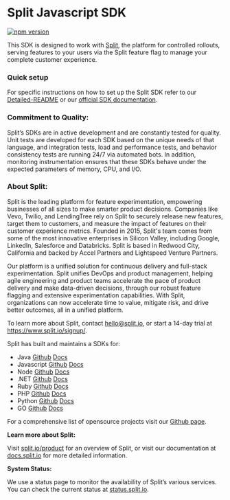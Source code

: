 # Split Javascript SDK
[![npm version](https://badge.fury.io/js/%40splitsoftware%2Fsplitio.svg)](https://badge.fury.io/js/%40splitsoftware%2Fsplitio)

This SDK is designed to work with [Split](https://www.split.io), the platform for controlled rollouts, serving features to your users via the Split feature flag to manage your complete customer experience.

### Quick setup

For specific instructions on how to set up the Split SDK refer to our [Detailed-README](Detailed-README.md) or our [official SDK documentation](http://docs.split.io/docs/sdk-overview).

### Commitment to Quality:

Split’s SDKs are in active development and are constantly tested for quality. Unit tests are developed for each SDK based on the unique needs of that language, and integration tests, load and performance tests, and behavior consistency tests are running 24/7 via automated bots. In addition, monitoring instrumentation ensures that these SDKs behave under the expected parameters of memory, CPU, and I/O.

### About Split:

Split is the leading platform for feature experimentation, empowering businesses of all sizes to make smarter product decisions. Companies like Vevo, Twilio, and LendingTree rely on Split to securely release new features, target them to customers, and measure the impact of features on their customer experience metrics. Founded in 2015, Split's team comes from some of the most innovative enterprises in Silicon Valley, including Google, LinkedIn, Salesforce and Databricks. Split is based in Redwood City, California and backed by Accel Partners and Lightspeed Venture Partners.

Our platform is a unified solution for continuous delivery and full-stack experimentation. Split unifies DevOps and product management, helping agile engineering and product teams accelerate the pace of product delivery and make data-driven decisions, through our robust feature flagging and extensive experimentation capabilities. With Split, organizations can now accelerate time to value, mitigate risk, and drive better outcomes, all in a unified platform.

To learn more about Split, contact hello@split.io, or start a 14-day trial at https://www.split.io/signup/.

Split has built and maintains a SDKs for:

* Java [Github](https://github.com/splitio/java-client) [Docs](http://docs.split.io/docs/java-sdk-guide)
* Javascript [Github](https://github.com/splitio/javascript-client) [Docs](http://docs.split.io/docs/javascript-sdk-overview)
* Node [Github](https://github.com/splitio/javascript-client) [Docs](http://docs.split.io/docs/nodejs-sdk-overview)
* .NET [Github](https://github.com/splitio/.net-client) [Docs](http://docs.split.io/docs/net-sdk-overview)
* Ruby [Github](https://github.com/splitio/ruby-client) [Docs](http://docs.split.io/docs/ruby-sdk-overview)
* PHP [Github](https://github.com/splitio/php-client) [Docs](http://docs.split.io/docs/php-sdk-overview)
* Python [Github](https://github.com/splitio/python-client) [Docs](http://docs.split.io/docs/python-sdk-overview)
* GO [Github](https://github.com/splitio/go-client) [Docs](http://docs.split.io/docs/go-sdk-overview)

For a comprehensive list of opensource projects visit our [Github page](https://github.com/splitio?utf8=%E2%9C%93&query=%20only%3Apublic%20).

**Learn more about Split:**

Visit [split.io/product](https://www.split.io/product) for an overview of Split, or visit our documentation at [docs.split.io](http://docs.split.io) for more detailed information.

**System Status:**

We use a status page to monitor the availability of Split’s various services. You can check the current status at [status.split.io](http://status.split.io).

